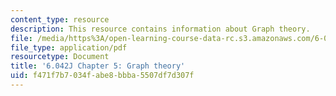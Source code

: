 ```yaml
---
content_type: resource
description: This resource contains information about Graph theory.
file: /media/https%3A/open-learning-course-data-rc.s3.amazonaws.com/6-042j-mathematics-for-computer-science-fall-2010/f471f7b7034fabe8bbba5507df7d307f_MIT6_042JF10_chap05.pdf
file_type: application/pdf
resourcetype: Document
title: '6.042J Chapter 5: Graph theory'
uid: f471f7b7-034f-abe8-bbba-5507df7d307f
---
```

